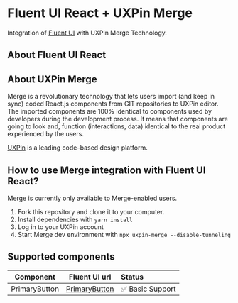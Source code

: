 # Fluent UI React + UXPin Merge
Integration of [Fluent UI](https://github.com/microsoft/fluentui) with UXPin Merge Technology.

## About Fluent UI React

## About UXPin Merge

Merge is a revolutionary technology that lets users import (and keep in sync) coded React.js components from GIT repositories to UXPin editor. 
The imported components are 100% identical to components used by developers during the development process. 
It means that components are going to look and, function (interactions, data) identical to the real product experienced by the users. 

[UXPin](http://uxpin.com) is a leading code–based design platform.

## How to use Merge integration with Fluent UI React?

Merge is currently only available to Merge-enabled users.

1. Fork this repository and clone it to your computer.
2. Install dependencies with `yarn install`
3. Log in to your UXPin account
4. Start Merge dev environment with `npx uxpin-merge --disable-tunneling`

## Supported components

| Component     | Fluent UI url      | Status|
| ------------- |:-------------:| :-----|
| PrimaryButton        | [PrimaryButton](https://developer.microsoft.com/en-us/fluentui#/controls/web/button) | ✅ Basic Support |
